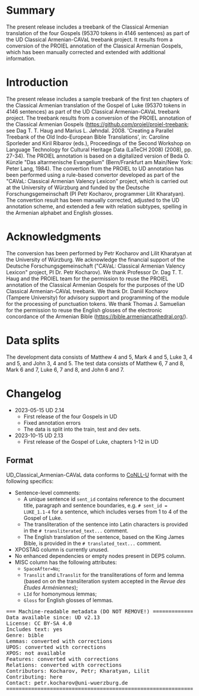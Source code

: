 # Summary

The present release includes a treebank of the Classical Armenian translation of the four Gospels (95370 tokens in 4146 sentences) as part of the UD Classical Armenian-CAVaL treebank project. It results from a conversion of the PROIEL annotation of the Classical Armenian Gospels, which has been manually corrected and extended with additional information.

# Introduction

The present release includes a sample treebank of the first ten chapters of the Classical Armenian translation of the Gospel of Luke (95370 tokens in 4146 sentences) as part of the UD Classical Armenian-CAVaL treebank project. The treebank results from a conversion of the PROIEL annotation of the Classical Armenian Gospels (https://github.com/proiel/proiel-treebank; see Dag T. T. Haug and Marius L. Jøhndal. 2008. 'Creating a Parallel Treebank of the Old Indo-European Bible Translations', in: Caroline Sporleder and Kiril Ribarov (eds.), Proceedings of the Second Workshop on Language Technology for Cultural Heritage Data (LaTeCH 2008) (2008), pp. 27-34). The PROIEL annotation is based on a digitalized version of Beda O. Künzle "Das altarmenische Evangelium" (Bern/Frankfurt am Main/New York: Peter Lang, 1984). The convertion from the PROIEL to UD annotation has been performed using a rule-based convertor developed as part of the "CAVaL: Classical Armenian Valency Lexicon" project, which is carried out at the University of Würzburg and funded by the Deutsche Forschungsgemeinschaft (PI Petr Kocharov, programmer Lilit Kharatyan). The convertion result has been manually corrected, adjusted to the UD annotation scheme, and extended a few with relation subtypes, spelling in the Armenian alphabet and English glosses. 

# Acknowledgments

The conversion has been performed by Petr Kocharov and Lilit Kharatyan at the University of Würzburg. We acknowledge the financial support of the Deutsche Forschungsgemeinschaft ("CAVaL: Classical Armenian Valency Lexicon" project, PI Dr. Petr Kocharov). We thank Professor Dr. Dag T. T. Haug and the PROIEL team for the permission to reuse the PROIEL annotation of the Classical Armenian Gospels for the purposes of the UD Classical Armenian-CAVaL treebank. We thank Dr. Daniil Kocharov (Tampere University) for advisory support and programming of the module for the processing of punctuation tokens. We thank Thomas J. Samuelian for the permission to reuse the English glosses of the electronic concordance of the Armenian Bible (https://bible.armeniancathedral.org/).

# Data splits
The development data consists of Matthew 4 and 5, Mark 4 and 5, Luke 3, 4 and 5, and John 3, 4 and 5. The test data consists of Matthew 6, 7 and 8, Mark 6 and 7, Luke 6, 7 and 8, and John 6 and 7.

# Changelog

* 2023-05-15 UD 2.14
  * First release of the four Gospels in UD
  * Fixed annotation errors
  * The data is split into the train, test and dev sets.
* 2023-10-15 UD 2.13
  * First release of the Gospel of Luke, chapters 1-12 in UD

## Format
UD_Classical_Armenian-CAVaL data conforms to [CoNLL-U](http://universaldependencies.org/format.html) format with the following specifics:
* Sentence-level comments:
  * A unique sentence id `sent_id` contains reference to the document title, paragraph and sentence boundaries, e.g. `# sent_id = LUKE_1.1-4` for a sentence, which includes verses from 1 to 4 of the Gospel of Luke.
  * The transliteration of the sentence into Latin characters is provided in the `# transliterated_text...` comment.
  * The English translation of the sentence, based on the King James Bible, is provided in the `# translated_text...` comment.
* XPOSTAG column is currently unused.
* No enhanced dependencies or empty nodes present in DEPS column.
* MISC column has the following attributes:
  * `SpaceAfter=No`;
  * `Translit` and `LTranslit` for the transliterations of form and lemma (based on on the transliteration system accepted in the _Revue des Études Arméniennes_);
  * `LId` for homonymous lemmas;
  * `Gloss` for English glosses of lemmas.

<pre>
=== Machine-readable metadata (DO NOT REMOVE!) ================================
Data available since: UD v2.13
License: CC BY-SA 4.0
Includes text: yes
Genre: bible
Lemmas: converted with corrections
UPOS: converted with corrections
XPOS: not available
Features: converted with corrections
Relations: converted with corrections
Contributors: Kocharov, Petr; Kharatyan, Lilit
Contributing: here
Contact: petr.kocharov@uni-wuerzburg.de
===============================================================================
</pre>
